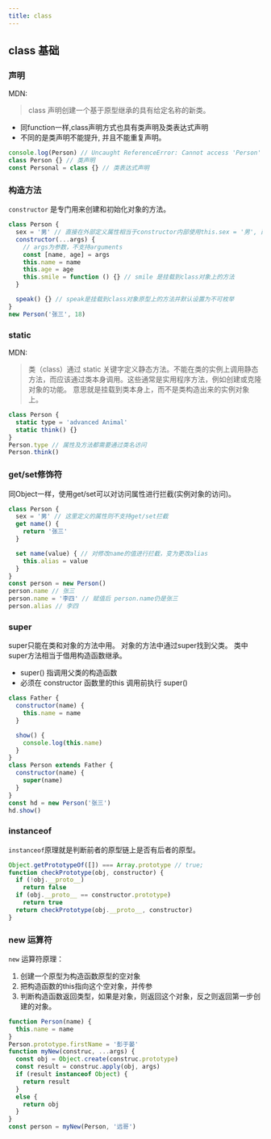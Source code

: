 ```yaml
---
title: class
---
```


## class 基础
### 声明

MDN:

>class 声明创建一个基于原型继承的具有给定名称的新类。

- 同function一样,class声明方式也具有类声明及类表达式声明
- 不同的是类声明不能提升, 并且不能重复声明。
```javascript
console.log(Person) // Uncaught ReferenceError: Cannot access 'Person' before initialization
class Person {} // 类声明
const Personal = class {} // 类表达式声明
```

### 构造方法
`constructor` 是专门用来创建和初始化对象的方法。
```javascript
class Person {
  sex = '男' // 直接在外部定义属性相当于constructor内部使用this.sex = '男', 两者都为public属性;
  constructor(...args) {
    // args为参数，不支持arguments
    const [name, age] = args
    this.name = name
    this.age = age
    this.smile = function () {} // smile 是挂载到class对象上的方法
  }

  speak() {} // speak是挂载到class对象原型上的方法并默认设置为不可枚举
}
new Person('张三', 18)
```

### static
MDN:

>类（class）通过 static 关键字定义静态方法。不能在类的实例上调用静态方法，而应该通过类本身调用。这些通常是实用程序方法，例如创建或克隆对象的功能。
意思就是挂载到类本身上，而不是类构造出来的实例对象上。

```javascript
class Person {
  static type = 'advanced Animal'
  static think() {}
}
Person.type // 属性及方法都需要通过类名访问
Person.think()
```

### get/set修饰符

同Object一样，使用get/set可以对访问属性进行拦截(实例对象的访问)。
```javascript
class Person {
  sex = '男' // 这里定义的属性则不支持get/set拦截
  get name() {
    return '张三'
  }

  set name(value) { // 对修改name的值进行拦截，变为更改alias
    this.alias = value
  }
}
const person = new Person()
person.name // 张三
person.name = '李四' // 赋值后 person.name仍是张三
person.alias // 李四
```

### super

super只能在类和对象的方法中用。
对象的方法中通过super找到父类。
类中super方法相当于借用构造函数继承。
- super() 指调用父类的构造函数
- 必须在 constructor 函数里的this 调用前执行 super()

```javascript
class Father {
  constructor(name) {
    this.name = name
  }

  show() {
    console.log(this.name)
  }
}
class Person extends Father {
  constructor(name) {
    super(name)
  }
}
const hd = new Person('张三')
hd.show()
```

### instanceof

`instanceof`原理就是判断前者的原型链上是否有后者的原型。

```javascript
Object.getPrototypeOf([]) === Array.prototype // true;
function checkPrototype(obj, constructor) {
  if (!obj.__proto__)
    return false
  if (obj.__proto__ == constructor.prototype)
    return true
  return checkPrototype(obj.__proto__, constructor)
}
```

### new 运算符

 `new` 运算符原理：
 1. 创建一个原型为构造函数原型的空对象
 2. 把构造函数的this指向这个空对象，并传参
 3. 判断构造函数返回类型，如果是对象，则返回这个对象，反之则返回第一步创建的对象。

```javascript
function Person(name) {
  this.name = name
}
Person.prototype.firstName = '彭于晏'
function myNew(construc, ...args) {
  const obj = Object.create(construc.prototype)
  const result = construc.apply(obj, args)
  if (result instanceof Object) {
    return result
  }
  else {
    return obj
  }
}
const person = myNew(Person, '远哥')
```
